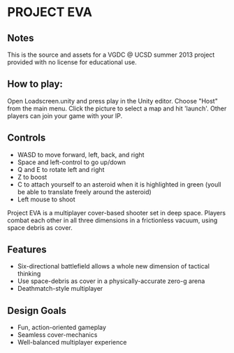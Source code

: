 PROJECT EVA
===========

Notes
------
This is the source and assets for a VGDC @ UCSD summer 2013 project provided with no license for educational use.

How to play:
-------
Open Loadscreen.unity and press play in the Unity editor. Choose "Host" from the main menu. Click the picture to select a map and hit 'launch'. Other players can join your game with your IP.


Controls
--------
* WASD to move forward, left, back, and right
* Space and left-control to go up/down
* Q and E to rotate left and right
* Z to boost
* C to attach yourself to an asteroid when it is highlighted in green (youll be able to translate freely around the asteroid)
* Left mouse to shoot


Project EVA is a multiplayer cover-based shooter set in deep space. Players combat each other in all three dimensions in a frictionless vacuum, using space debris as cover.

Features
--------
* Six-directional battlefield allows a whole new dimension of tactical thinking
* Use space-debris as cover in a physically-accurate zero-g arena
* Deathmatch-style multiplayer

Design Goals
------------
* Fun, action-oriented gameplay
* Seamless cover-mechanics
* Well-balanced multiplayer experience
